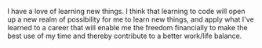 I have a love of learning new things. I think that learning to code will open up a new realm of possibility for me to learn new things, and apply what I've learned to a career that will enable me the freedom financially to make the best use of my time and thereby contribute to a better work/life balance.
